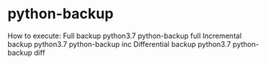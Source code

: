 # python-backup

How to execute:
  Full backup
    python3.7 python-backup full
  Incremental backup
    python3.7 python-backup inc
  Differential backup
    python3.7 python-backup diff
